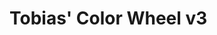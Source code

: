 # Tobias' Color Wheel  v3

<script>

import d3 from 'src/external/d3.v5.js';

// set the dimensions and margins of the graph
var width = 450,
    height = 450,
    margin = 40

// The radius of the pieplot is half the width or half the height (smallest one). I subtract a bit of margin.
var radius = Math.min(width, height) / 2 - margin

// append the svg object to the div called 'my_dataviz'
var div = document.createElement("div")

var svg = d3.select(div)
  .append("svg")
    .attr("width", width)
    .attr("height", height)
  .append("g")
    .attr("transform", "translate(" + width / 2 + "," + height / 2 + ")");

// Create dummy data
var tobias_data = [
 {h:  0,  s:80,  v:50, 	rgb: "#e61919"},
 {h:   0, s: 80, v:70, 	rgb: "#f07575"},
 {h:  20, s: 60, v:30, 	rgb: "#7a3d1f"},
 {h:  20, s: 60, v:45, 	rgb: "#b85c2e"},
 {h:  30, s:100, v:50, 	rgb: "#ff8000"},
 {h:  30, s:100, v:70, 	rgb: "#ffb366"},
 {h:  60, s:100, v:60, 	rgb: "#ffff33"},
 {h:  60, s:100, v:80, 	rgb: "#ffff99"},
 {h: 120, s: 40, v:50, 	rgb: "#4db34d"},
 {h: 120, s: 40, v:65, 	rgb: "#94d194"},
 {h: 200, s: 80, v:30, 	rgb: "#0f618a"},
 {h: 200, s: 80, v:45, 	rgb: "#1791cf"},
 {h: 290, s: 30, v:45, 	rgb: "#8a5095"},
 {h: 290, s: 30, v:65, 	rgb: "#b88bc1"},
 {h: 330, s: 90, v:75, 	rgb: "#f986bf"},
 {h: 330, s: 90, v:85, 	rgb: "#fbb6d9"}]

var data = []

for(var h=0; h<360; h +=1) {
  for(var s=0; s<100; s +=1) {
    data.push({
      h: h,
      s: s,
      v: 40,
    })
  }
}



var pie = d3.pie()
  .value(function(d) {return 1 })
var pie_data = pie(data)

svg
  .selectAll('whatever')
  .data(pie_data)
  .enter()
  .append('path')
  .attr('d', d => d3.arc()
    .innerRadius((d.data.s - 1)/ 100 * radius)
    .outerRadius(d.data.s / 100 * radius)
    .startAngle(d.data.h  / 360 * (Math.PI * 2))
    .endAngle((d.data.h + 1) / 360 * (Math.PI * 2))() 
  )
  .attr('fill', function(d){ return d3.color(d3.hsl(d.data.h,d.data.s/ 100, d.data.v / 100))  })
  .attr("stroke", "black")
  .style("stroke-width", function(d){ 
    if (tobias_data.find(ea => ea.h == d.data.h)) {
      return "2px"
    } else {
      return "0px"
    }
  })
  .style("opacity", 0.7)


 div
</script>